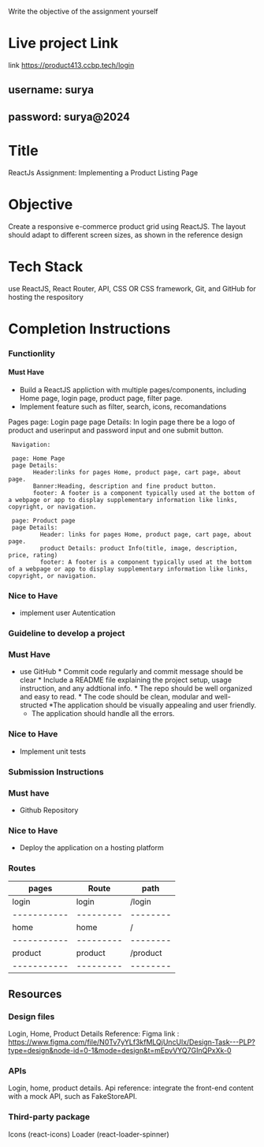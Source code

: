 Write the objective of the assignment yourself

# Live project Link
 link https://product413.ccbp.tech/login
## username: surya
## password: surya@2024

# Title 
ReactJs Assignment: Implementing a Product Listing Page

# Objective 
Create a responsive e-commerce product grid using ReactJS. The layout should adapt to different screen sizes, as shown in the reference design

# Tech Stack
use ReactJS, React Router, API, CSS OR CSS framework, Git, and GitHub for hosting the respository

# Completion Instructions

### Functionlity
#### Must Have 
* Build a ReactJS appliction with multiple pages/components, including Home page, login page, product page, filter page.
* Implement feature such as filter, search, icons, recomandations

Pages
    page: Login page
    page Details:
               In login page there be a logo of product and userinput and password input and one submit button.
               
     Navigation:
     
     page: Home Page
     page Details:
           Header:links for pages Home, product page, cart page, about page.
           Banner:Heading, description and fine product button.
           footer: A footer is a component typically used at the bottom of a webpage or app to display supplementary information like links, copyright, or navigation.
           
     page: Product page
     page Details:
             Header: links for pages Home, product page, cart page, about page.
             product Details: product Info(title, image, description, price, rating)
             footer: A footer is a component typically used at the bottom of a webpage or app to display supplementary information like links, copyright, or navigation.

### Nice to Have
* implement user Autentication

### Guideline to develop a project
### Must Have
* use GitHub
         * Commit code regularly and commit message should be clear
         * Include a README file explaining the project setup, usage instruction, and any addtional info.
         * The repo should be well organized and easy to read.
         * The code should be clean, modular and well-structed
  *The application should be visually appealing and user friendly.
  * The application should handle all the errors.
### Nice to Have
* Implement unit tests

### Submission Instructions

### Must have
* Github Repository

### Nice to Have
* Deploy the application on a hosting platform

### Routes 
|pages      |Route    |path    |
|-----------|---------|--------|
|login      | login   |/login  |
|-----------|---------|--------|
|home       | home    |  /     |
|-----------|---------|--------|
|product    | product |/product|
|-----------|---------|--------|

## Resources 
### Design files
Login, Home, Product Details
Reference: Figma 
link : https://www.figma.com/file/N0Tv7yYLf3kfMLQjUncUlx/Design-Task---PLP?type=design&node-id=0-1&mode=design&t=mEpvVYQ7GInQPxXk-0

### APIs 
Login, home, product details.
Api reference: integrate the front-end content with a mock API, such as FakeStoreAPI.

### Third-party package
Icons (react-icons)
Loader (react-loader-spinner)


  
          
     
             
             
           
           




